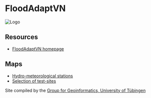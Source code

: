 # FloodAdaptVN

![Logo](https://uni-tuebingen.de/fileadmin/_processed_/4/1/csm_FA_Logo_blue_7a17c06ccb.png)

## Resources
* [FloodAdaptVN homepage](https://floodadapt.eoc.dlr.de/)

## Maps
* [Hydro-meteorological stations](https://geo-uni-tuebingen.github.io/FloodAdaptVN_stations/)
* [Selection of test-sites](https://geo-uni-tuebingen.github.io/FloodAdaptVN_testsites/)


Site compiled by the [Group for Geoinformatics, University of Tübingen](https://uni-tuebingen.de/fakultaeten/mathematisch-naturwissenschaftliche-fakultaet/fachbereiche/geowissenschaften/arbeitsgruppen/geographie/forschungsbereich/geoinformatik-gis/arbeitsgruppe/team/)
